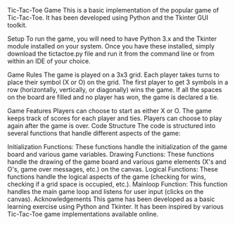 Tic-Tac-Toe Game
This is a basic implementation of the popular game of Tic-Tac-Toe. It has been developed using Python and the Tkinter GUI toolkit.

Setup
To run the game, you will need to have Python 3.x and the Tkinter module installed on your system. Once you have these installed, simply download the tictactoe.py file and run it from the command line or from within an IDE of your choice.

Game Rules
The game is played on a 3x3 grid. Each player takes turns to place their symbol (X or O) on the grid. The first player to get 3 symbols in a row (horizontally, vertically, or diagonally) wins the game. If all the spaces on the board are filled and no player has won, the game is declared a tie.

Game Features
Players can choose to start as either X or O.
The game keeps track of scores for each player and ties.
Players can choose to play again after the game is over.
Code Structure
The code is structured into several functions that handle different aspects of the game:

Initialization Functions: These functions handle the initialization of the game board and various game variables.
Drawing Functions: These functions handle the drawing of the game board and various game elements (X's and O's, game over messages, etc.) on the canvas.
Logical Functions: These functions handle the logical aspects of the game (checking for wins, checking if a grid space is occupied, etc.).
Mainloop Function: This function handles the main game loop and listens for user input (clicks on the canvas).
Acknowledgements
This game has been developed as a basic learning exercise using Python and Tkinter. It has been inspired by various Tic-Tac-Toe game implementations available online.
